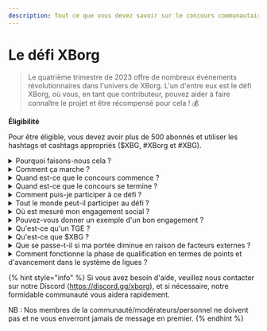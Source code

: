 ```yaml
---
description: Tout ce que vous devez savoir sur le concours communautaire de XBorg. Arrive en septembre 2023
---
```


# Le défi XBorg

> Le quatrième trimestre de 2023 offre de nombreux événements révolutionnaires dans l'univers de XBorg. L'un d'entre eux est le défi XBorg, où vous, en tant que contributeur, pouvez aider à faire connaître le projet et être récompensé pour cela ! 💰

**Éligibilité**

Pour être éligible, vous devez avoir plus de 500 abonnés et utiliser les hashtags et cashtags appropriés ($XBG, #XBorg et #XBG).

<details>

<summary>Pourquoi faisons-nous cela ?</summary>

Notre objectif est de sensibiliser les gens à XBorg tout en mettant en valeur notre fantastique communauté, nos produits et notre jeton. Organiser un concours est notre méthode choisie pour favoriser une expérience agréable et collaborative.

</details>

<details>

<summary>Comment ça marche ?</summary>

Participez activement en respectant les [règles](rules-test.md) et en suivant les meilleures pratiques (lien vers les meilleures pratiques). Vous accumulerez des points en fonction de l'impact de votre engagement, et plus vous le ferez avec habileté, plus les récompenses que vous et votre ligue pourrez obtenir seront grandes.

</details>

<details>

<summary>Quand est-ce que le concours commence ?</summary>

Le concours est prévu pour commencer le 1er septembre ou le 30 septembre 2023, en fonction de notre avancement.

</details>

<details>

<summary>Quand est-ce que le concours se termine ?</summary>

Le concours se terminera deux semaines après l'événement de génération de jetons ([TGE](./#qu-est-ce-qu-un-tge)), dont la date précise sera communiquée ultérieurement.

</details>

<details>

<summary>Comment puis-je participer à ce défi ?</summary>

Une fois que vous avez atteint la condition d'avoir plus de 500 abonnés sur Twitter, des points vous seront attribués en fonction de votre classement quotidien d'engagement des influenceurs XBorg sur LunarCrush. N'oubliez pas d'inclure #XBorg, $XBG ou #XBG dans vos tweets pour une reconnaissance précise.

</details>

<details>

<summary>Tout le monde peut-il participer au défi ?</summary>

Le défi est ouvert à tous, mais vos points ne seront comptabilisés que si vous avez au moins 500 abonnés sur Twitter.

</details>

<details>

<summary>Où est mesuré mon engagement social ?</summary>

LunarCrush collecte directement des données depuis Twitter, ce qui nous permet d'extraire et d'analyser ces informations. Par conséquent, nous nous concentrons exclusivement sur la mesure de votre engagement sur Twitter. Veuillez noter que les engagements sur d'autres plateformes sociales ne sont pas pris en compte. Pour plus d'informations, visitez [https://lunarcrush.com/faq.](https://lunarcrush.com/faq.)

</details>

<details>

<summary>Pouvez-vous donner un exemple d'un bon engagement ?</summary>

Un engagement efficace consiste à créer du contenu captivant en utilisant des hashtags, des cashtags et des emojis. Pour plus de conseils, vous pouvez consulter notre guide complet des meilleures pratiques : {LIEN}

</details>

<details>

<summary>Qu'est-ce qu'un TGE ?</summary>

TGE signifie "Token Generation Event", un terme principalement utilisé dans les secteurs de la blockchain et des cryptomonnaies.

**Que se passe-t-il pendant un TGE ?**

Un TGE implique la création et la distribution d'une nouvelle cryptomonnaie ou d'un nouveau jeton aux premiers participants, généralement pour collecter des fonds pour un nouveau projet. Ce processus implique que l'entreprise ou l'organisation émettrice attribue un certain nombre de jetons aux premiers supporters ou investisseurs.

**En quoi un TGE diffère-t-il d'une ICO ?**

Bien que les TGE et les ICO (Initial Coin Offerings) soient tous deux des méthodes de collecte de fonds utilisant des jetons, les termes sont parfois utilisés de manière interchangeable. Cependant, les initiés de l'industrie préfèrent souvent "TGE" car cela met l'accent sur la génération et la distribution de jetons, plutôt que sur l'aspect "offre" ou vente.

</details>

<details>

<summary>Qu'est-ce que $XBG ?</summary>

[$XBG](../../06-or-token/xbg.md) est un jeton numérique lié au projet XBorg.

</details>

<details>

<summary>Que se passe-t-il si ma portée diminue en raison de facteurs externes ?</summary>

Si vous ne maintenez pas ou n'augmentez pas votre engagement, votre classement d'influenceur diminuera, ce qui se traduira par moins de points quotidiens. Cependant, les points que vous avez déjà gagnés ne seront pas perdus.

</details>

<details>

<summary>Comment fonctionne la phase de qualification en termes de points et d'avancement dans le système de ligues ?</summary>

Pendant les phases de qualification, les participants accumulent des points quotidiens et montent dans le classement. Nous conserverons un instantané final du classement à la fois pour la phase de qualification 1 et la phase de qualification 2. Ensuite, en fonction du nombre total de participants et du succès des objectifs collectifs, des places seront disponibles dans différentes ligues. Les meilleurs performeurs de chaque phase de qualification recevront ensuite des invitations pour rejoindre la ligue la plus adaptée à leur niveau de compétence.

À travers ces ligues, la saison inaugurale commencera, apportant avec elle des récompenses trop alléchantes pour être ignorées. Cela marque le véritable début du jeu. Au-delà des récompenses substantielles, la qualification devrait être un objectif primordial pour de nombreux participants tout au long des phases de qualification.

</details>

{% hint style="info" %}
Si vous avez besoin d'aide, veuillez nous contacter sur notre Discord (https://discord.gg/xborg), et si nécessaire, notre formidable communauté vous aidera rapidement.

NB : Nos membres de la communauté/modérateurs/personnel ne doivent pas et ne vous enverront jamais de message en premier.
{% endhint %}